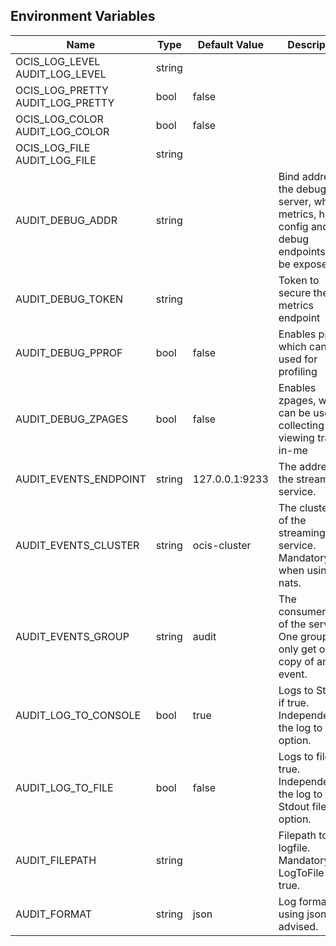 ## Environment Variables

| Name | Type | Default Value | Description |
|------|------|---------------|-------------|
| OCIS_LOG_LEVEL<br/>AUDIT_LOG_LEVEL | string |  | |
| OCIS_LOG_PRETTY<br/>AUDIT_LOG_PRETTY | bool | false | |
| OCIS_LOG_COLOR<br/>AUDIT_LOG_COLOR | bool | false | |
| OCIS_LOG_FILE<br/>AUDIT_LOG_FILE | string |  | |
| AUDIT_DEBUG_ADDR | string |  | Bind address of the debug server, where metrics, health, config and debug endpoints will be exposed.|
| AUDIT_DEBUG_TOKEN | string |  | Token to secure the metrics endpoint|
| AUDIT_DEBUG_PPROF | bool | false | Enables pprof, which can be used for profiling|
| AUDIT_DEBUG_ZPAGES | bool | false | Enables zpages, which can  be used for collecting and viewing traces in-me|
| AUDIT_EVENTS_ENDPOINT | string | 127.0.0.1:9233 | The address of the streaming service.|
| AUDIT_EVENTS_CLUSTER | string | ocis-cluster | The clusterID of the streaming service. Mandatory when using nats.|
| AUDIT_EVENTS_GROUP | string | audit | The consumergroup of the service. One group will only get one copy of an event.|
| AUDIT_LOG_TO_CONSOLE | bool | true | Logs to Stdout if true. Independent of the log to file option.|
| AUDIT_LOG_TO_FILE | bool | false | Logs to file if true. Independent of the log to Stdout file option.|
| AUDIT_FILEPATH | string |  | Filepath to the logfile. Mandatory if LogToFile is true.|
| AUDIT_FORMAT | string | json | Log format. using json is advised.|